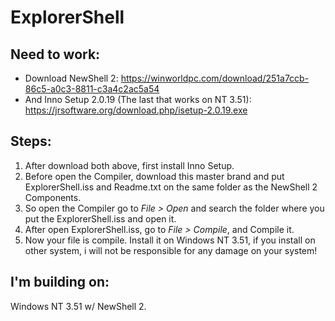 # ExplorerShell
## Need to work:
* Download NewShell 2: https://winworldpc.com/download/251a7ccb-86c5-a0c3-8811-c3a4c2ac5a54
* And Inno Setup 2.0.19 (The last that works on NT 3.51): https://jrsoftware.org/download.php/isetup-2.0.19.exe
## Steps:
1. After download both above, first install Inno Setup.
2. Before open the Compiler, download this master brand and put ExplorerShell.iss and Readme.txt on the same folder as the NewShell 2 Components.
3. So open the Compiler go to *File > Open* and search the folder where you put the ExplorerShell.iss and open it.
4. After open ExplorerShell.iss, go to *File > Compile*, and Compile it.
5. Now your file is compile. Install it on Windows NT 3.51, if you install on other system, i will not be responsible for any damage on your system!
## I'm building on:
Windows NT 3.51 w/ NewShell 2.
